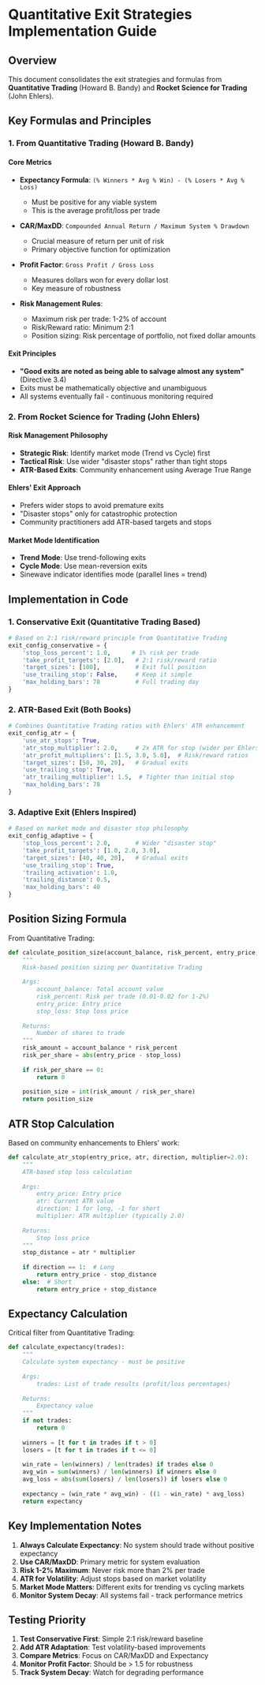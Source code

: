 # Quantitative Exit Strategies Implementation Guide

## Overview
This document consolidates the exit strategies and formulas from **Quantitative Trading** (Howard B. Bandy) and **Rocket Science for Trading** (John Ehlers).

## Key Formulas and Principles

### 1. From Quantitative Trading (Howard B. Bandy)

#### Core Metrics
- **Expectancy Formula**: `(% Winners * Avg % Win) - (% Losers * Avg % Loss)`
  - Must be positive for any viable system
  - This is the average profit/loss per trade

- **CAR/MaxDD**: `Compounded Annual Return / Maximum System % Drawdown`
  - Crucial measure of return per unit of risk
  - Primary objective function for optimization

- **Profit Factor**: `Gross Profit / Gross Loss`
  - Measures dollars won for every dollar lost
  - Key measure of robustness

- **Risk Management Rules**:
  - Maximum risk per trade: 1-2% of account
  - Risk/Reward ratio: Minimum 2:1
  - Position sizing: Risk percentage of portfolio, not fixed dollar amounts

#### Exit Principles
- **"Good exits are noted as being able to salvage almost any system"** (Directive 3.4)
- Exits must be mathematically objective and unambiguous
- All systems eventually fail - continuous monitoring required

### 2. From Rocket Science for Trading (John Ehlers)

#### Risk Management Philosophy
- **Strategic Risk**: Identify market mode (Trend vs Cycle) first
- **Tactical Risk**: Use wider "disaster stops" rather than tight stops
- **ATR-Based Exits**: Community enhancement using Average True Range

#### Ehlers' Exit Approach
- Prefers wider stops to avoid premature exits
- "Disaster stops" only for catastrophic protection
- Community practitioners add ATR-based targets and stops

#### Market Mode Identification
- **Trend Mode**: Use trend-following exits
- **Cycle Mode**: Use mean-reversion exits
- Sinewave indicator identifies mode (parallel lines = trend)

## Implementation in Code

### 1. Conservative Exit (Quantitative Trading Based)
```python
# Based on 2:1 risk/reward principle from Quantitative Trading
exit_config_conservative = {
    'stop_loss_percent': 1.0,      # 1% risk per trade
    'take_profit_targets': [2.0],   # 2:1 risk/reward ratio
    'target_sizes': [100],          # Exit full position
    'use_trailing_stop': False,     # Keep it simple
    'max_holding_bars': 78          # Full trading day
}
```

### 2. ATR-Based Exit (Both Books)
```python
# Combines Quantitative Trading ratios with Ehlers' ATR enhancement
exit_config_atr = {
    'use_atr_stops': True,
    'atr_stop_multiplier': 2.0,     # 2x ATR for stop (wider per Ehlers)
    'atr_profit_multipliers': [1.5, 3.0, 5.0],  # Risk/reward ratios
    'target_sizes': [50, 30, 20],   # Gradual exits
    'use_trailing_stop': True,
    'atr_trailing_multiplier': 1.5,  # Tighter than initial stop
    'max_holding_bars': 78
}
```

### 3. Adaptive Exit (Ehlers Inspired)
```python
# Based on market mode and disaster stop philosophy
exit_config_adaptive = {
    'stop_loss_percent': 2.0,       # Wider "disaster stop"
    'take_profit_targets': [1.0, 2.0, 3.0],
    'target_sizes': [40, 40, 20],   # Gradual exits
    'use_trailing_stop': True,
    'trailing_activation': 1.0,
    'trailing_distance': 0.5,
    'max_holding_bars': 40
}
```

## Position Sizing Formula

From Quantitative Trading:
```python
def calculate_position_size(account_balance, risk_percent, entry_price, stop_loss):
    """
    Risk-based position sizing per Quantitative Trading
    
    Args:
        account_balance: Total account value
        risk_percent: Risk per trade (0.01-0.02 for 1-2%)
        entry_price: Entry price
        stop_loss: Stop loss price
    
    Returns:
        Number of shares to trade
    """
    risk_amount = account_balance * risk_percent
    risk_per_share = abs(entry_price - stop_loss)
    
    if risk_per_share == 0:
        return 0
    
    position_size = int(risk_amount / risk_per_share)
    return position_size
```

## ATR Stop Calculation

Based on community enhancements to Ehlers' work:
```python
def calculate_atr_stop(entry_price, atr, direction, multiplier=2.0):
    """
    ATR-based stop loss calculation
    
    Args:
        entry_price: Entry price
        atr: Current ATR value
        direction: 1 for long, -1 for short
        multiplier: ATR multiplier (typically 2.0)
    
    Returns:
        Stop loss price
    """
    stop_distance = atr * multiplier
    
    if direction == 1:  # Long
        return entry_price - stop_distance
    else:  # Short
        return entry_price + stop_distance
```

## Expectancy Calculation

Critical filter from Quantitative Trading:
```python
def calculate_expectancy(trades):
    """
    Calculate system expectancy - must be positive
    
    Args:
        trades: List of trade results (profit/loss percentages)
    
    Returns:
        Expectancy value
    """
    if not trades:
        return 0
    
    winners = [t for t in trades if t > 0]
    losers = [t for t in trades if t <= 0]
    
    win_rate = len(winners) / len(trades) if trades else 0
    avg_win = sum(winners) / len(winners) if winners else 0
    avg_loss = abs(sum(losers) / len(losers)) if losers else 0
    
    expectancy = (win_rate * avg_win) - ((1 - win_rate) * avg_loss)
    return expectancy
```

## Key Implementation Notes

1. **Always Calculate Expectancy**: No system should trade without positive expectancy
2. **Use CAR/MaxDD**: Primary metric for system evaluation
3. **Risk 1-2% Maximum**: Never risk more than 2% per trade
4. **ATR for Volatility**: Adjust stops based on market volatility
5. **Market Mode Matters**: Different exits for trending vs cycling markets
6. **Monitor System Decay**: All systems fail - track performance metrics

## Testing Priority

1. **Test Conservative First**: Simple 2:1 risk/reward baseline
2. **Add ATR Adaptation**: Test volatility-based improvements
3. **Compare Metrics**: Focus on CAR/MaxDD and Expectancy
4. **Monitor Profit Factor**: Should be > 1.5 for robustness
5. **Track System Decay**: Watch for degrading performance